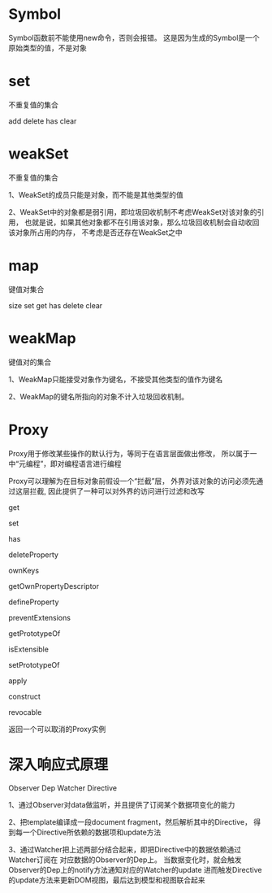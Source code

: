 # Symbol


Symbol函数前不能使用new命令，否则会报错。
这是因为生成的Symbol是一个原始类型的值，不是对象







# set
不重复值的集合

add
delete
has
clear





# weakSet
不重复值的集合

1、WeakSet的成员只能是对象，而不能是其他类型的值

2、WeakSet中的对象都是弱引用，即垃圾回收机制不考虑WeakSet对该对象的引用，
也就是说，如果其他对象都不在引用该对象，那么垃圾回收机制会自动收回该对象所占用的内存，
不考虑是否还存在WeakSet之中








# map

键值对集合

size
set
get
has
delete
clear




# weakMap

键值对的集合

1、WeakMap只能接受对象作为键名，不接受其他类型的值作为键名

2、WeakMap的键名所指向的对象不计入垃圾回收机制。






# Proxy

Proxy用于修改某些操作的默认行为，等同于在语言层面做出修改，
所以属于一中“元编程”，即对编程语言进行编程


Proxy可以理解为在目标对象前假设一个“拦截”层，
外界对该对象的访问必须先通过这层拦截,
因此提供了一种可以对外界的访问进行过滤和改写


get

set

has

deleteProperty

ownKeys

getOwnPropertyDescriptor

defineProperty

preventExtensions

getPrototypeOf

isExtensible

setPrototypeOf

apply


construct


revocable

返回一个可以取消的Proxy实例






# 深入响应式原理

Observer
Dep
Watcher
Directive

1、通过Observer对data做监听，并且提供了订阅某个数据项变化的能力

2、把template编译成一段document fragment，然后解析其中的Directive，
得到每一个Directive所依赖的数据项和update方法

3、通过Watcher把上述两部分结合起来，即把Directive中的数据依赖通过Watcher订阅在
对应数据的Observer的Dep上。
当数据变化时，就会触发Observer的Dep上的notify方法通知对应的Watcher的update
进而触发Directive的update方法来更新DOM视图，最后达到模型和视图联合起来



